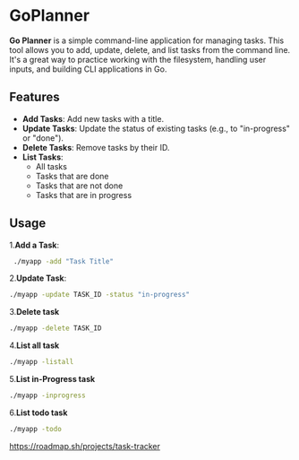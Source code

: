 # GoPlanner

**Go Planner** is a simple command-line application for managing tasks. This tool allows you to add, update, delete, and list tasks from the command line. It's a great way to practice working with the filesystem, handling user inputs, and building CLI applications in Go.

## Features

- **Add Tasks**: Add new tasks with a title.
- **Update Tasks**: Update the status of existing tasks (e.g., to "in-progress" or "done").
- **Delete Tasks**: Remove tasks by their ID.
- **List Tasks**:
  - All tasks
  - Tasks that are done
  - Tasks that are not done
  - Tasks that are in progress

## Usage

1.**Add a Task**:
  ```bash
   ./myapp -add "Task Title"
```
2.**Update Task**:
```bash
./myapp -update TASK_ID -status "in-progress"
```
3.**Delete task**
```bash
./myapp -delete TASK_ID
```
4.**List all task**
```bash
./myapp -listall
```
5.**List in-Progress task**
```bash
./myapp -inprogress
```
6.**List todo task**
```bash
./myapp -todo
```
https://roadmap.sh/projects/task-tracker





